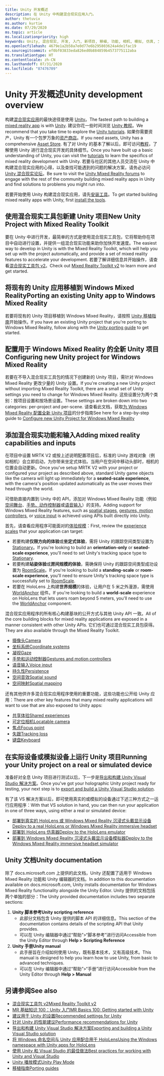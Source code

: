 ```yaml
---
title: Unity 开发概述
description: 在 Unity 中构建混合现实应用入门。
author: thetuvix
ms.author: kurtie
ms.date: 07/29/2020
ms.topic: article
ms.localizationpriority: high
keywords: Unity, 混合现实, 开发, 入门, 新项目, 移植, 功能, 相机, 模拟, 仿真, 文档
ms.openlocfilehash: 4679e1a2b58a7e0d77e6b295803624a4de1fac19
ms.sourcegitcommit: ef0bf03833eda826ed0b884859b4573775112aba
ms.translationtype: HT
ms.contentlocale: zh-CN
ms.lasthandoff: 07/31/2020
ms.locfileid: "87476709"
---
```

# <a name="unity-development-overview"></a><span data-ttu-id="ff4d5-104">Unity 开发概述</span><span class="sxs-lookup"><span data-stu-id="ff4d5-104">Unity development overview</span></span>

<span data-ttu-id="ff4d5-105">构建[混合现实应用](app-views.md)的最快途径是使用 [Unity](https://unity.com)。</span><span class="sxs-lookup"><span data-stu-id="ff4d5-105">The fastest path to building a [mixed reality app](app-views.md) is with [Unity](https://unity.com).</span></span> <span data-ttu-id="ff4d5-106">建议你花一些时间浏览 [Unity 教程](https://unity3d.com/learn/tutorials)。</span><span class="sxs-lookup"><span data-stu-id="ff4d5-106">We recommend that you take time to explore the [Unity tutorials](https://unity3d.com/learn/tutorials).</span></span> <span data-ttu-id="ff4d5-107">如果你需要资产，Unity 有一个包罗万象的[资产商店](https://www.assetstore.unity3d.com/)。</span><span class="sxs-lookup"><span data-stu-id="ff4d5-107">If you need assets, Unity has a comprehensive [Asset Store](https://www.assetstore.unity3d.com/).</span></span> <span data-ttu-id="ff4d5-108">有了对 Unity 的基本了解以后，即可访问[教程](tutorials.md)，了解使用 Unity 进行混合现实开发的具体细节。</span><span class="sxs-lookup"><span data-stu-id="ff4d5-108">Once you have built up a basic understanding of Unity, you can visit the [tutorials](tutorials.md) to learn the specifics of mixed reality development with Unity.</span></span> <span data-ttu-id="ff4d5-109">若要与社区的其他人员交流在 Unity 中构建混合现实应用的心得，以及查找可能遇到的问题的解决方案，请务必访问 [Unity 混合现实论坛](https://forum.unity3d.com/forums/hololens.102/)。</span><span class="sxs-lookup"><span data-stu-id="ff4d5-109">Be sure to visit the [Unity Mixed Reality forums](https://forum.unity3d.com/forums/hololens.102/) to engage with the rest of the community building mixed reality apps in Unity and find solutions to problems you might run into.</span></span>

<span data-ttu-id="ff4d5-110">若要开始使用 Unity 构建混合现实应用，请先[安装工具](install-the-tools.md)。</span><span class="sxs-lookup"><span data-stu-id="ff4d5-110">To get started building mixed reality apps with Unity, first [install the tools](install-the-tools.md).</span></span>

## <a name="new-unity-project-with-mixed-reality-toolkit"></a><span data-ttu-id="ff4d5-111">使用混合现实工具包新建 Unity 项目</span><span class="sxs-lookup"><span data-stu-id="ff4d5-111">New Unity Project with Mixed Reality Toolkit</span></span> 

<span data-ttu-id="ff4d5-112">要在 Unity 中进行开发，最简单的方式是使用混合现实工具包，它将帮助你在项目中自动进行设置，并提供一组混合现实功能来助你加快开发速度。</span><span class="sxs-lookup"><span data-stu-id="ff4d5-112">The easiest way to develop in Unity is with the Mixed Reality Toolkit, which will help you set up with the project automatically, and provide a set of mixed reality features to accelerate your development.</span></span> <span data-ttu-id="ff4d5-113">若要了解详细信息并开始操作，请查看[混合现实工具包 v2](mrtk-getting-started.md)。</span><span class="sxs-lookup"><span data-stu-id="ff4d5-113">Check out [Mixed Reality Toolkit v2](mrtk-getting-started.md) to learn more and get started.</span></span> 

## <a name="porting-an-existing-unity-app-to-windows-mixed-reality"></a><span data-ttu-id="ff4d5-114">将现有的 Unity 应用移植到 Windows Mixed Reality</span><span class="sxs-lookup"><span data-stu-id="ff4d5-114">Porting an existing Unity app to Windows Mixed Reality</span></span>

<span data-ttu-id="ff4d5-115">若要将现有的 Unity 项目移植到 Windows Mixed Reality，请按照 [Unity 移植指南](porting-guides.md)开始操作。</span><span class="sxs-lookup"><span data-stu-id="ff4d5-115">If you have an existing Unity project that you're porting to Windows Mixed Reality, follow along with the [Unity porting guide](porting-guides.md) to get started.</span></span>

## <a name="configuring-new-unity-project-for-windows-mixed-reality"></a><span data-ttu-id="ff4d5-116">配置用于 Windows Mixed Reality 的全新 Unity 项目</span><span class="sxs-lookup"><span data-stu-id="ff4d5-116">Configuring new Unity project for Windows Mixed Reality</span></span>

<span data-ttu-id="ff4d5-117">若要在不导入混合现实工具包的情况下创建新的 Unity 项目，需针对 Windows Mixed Reality 更改少量的 Unity 设置。</span><span class="sxs-lookup"><span data-stu-id="ff4d5-117">If you're creating a new Unity project without importing Mixed Reality Toolkit, there are a small set of Unity settings you need to change for Windows Mixed Reality.</span></span> <span data-ttu-id="ff4d5-118">这些设置分为两个类别：按项目设置和按场景设置。</span><span class="sxs-lookup"><span data-stu-id="ff4d5-118">These settings are broken down into two categories: per-project and per-scene.</span></span> <span data-ttu-id="ff4d5-119">请查看此文档，获取[为 Windows Mixed Reality 配置全新 Unity 项目](Configure-Unity-Project.md)的分步指南</span><span class="sxs-lookup"><span data-stu-id="ff4d5-119">See here for a step-by-step guide to [Configure new Unity Project for Windows Mixed Reality](Configure-Unity-Project.md)</span></span>

## <a name="adding-mixed-reality-capabilities-and-inputs"></a><span data-ttu-id="ff4d5-120">添加混合现实功能和输入</span><span class="sxs-lookup"><span data-stu-id="ff4d5-120">Adding mixed reality capabilities and inputs</span></span>

<span data-ttu-id="ff4d5-121">在项目中设置 MRTK V2 或按上述说明配置项目后，标准的 Unity 游戏对象（例如相机）会立即启动，为你带来坐定式体验。当用户在空间中移动头部时，相机的位置会自动更新。</span><span class="sxs-lookup"><span data-stu-id="ff4d5-121">Once you've setup MRTK V2 with your project or configured your project as described above, standard Unity game objects like the camera will light up immediately for a **seated-scale experience**, with the camera's position updated automatically as the user moves their head through the world.</span></span>

<span data-ttu-id="ff4d5-122">可借助直接内置到 Unity 中的 API，添加对 Windows Mixed Reality 功能（例如[空间舞台](coordinate-systems.md#spatial-coordinate-systems)、[手势、动作控制器](gestures-and-motion-controllers-in-unity.md)或[语音输入](voice-input-in-unity.md)）的支持。</span><span class="sxs-lookup"><span data-stu-id="ff4d5-122">Adding support for Windows Mixed Reality features, such as [spatial stages](coordinate-systems.md#spatial-coordinate-systems), [gestures, motion controllers](gestures-and-motion-controllers-in-unity.md), or [voice input](voice-input-in-unity.md) is achieved using APIs built directly into Unity.</span></span> 

<span data-ttu-id="ff4d5-123">首先，请查看应用程序可能面对的[体验规模](coordinate-systems.md)：</span><span class="sxs-lookup"><span data-stu-id="ff4d5-123">First, review the [experience scales](coordinate-systems.md) that your application can target:</span></span>
* <span data-ttu-id="ff4d5-124">若要构建**仅限方向的体验**或**坐定式体验**，需将 Unity 的跟踪空间类型设置为 [Stationary](coordinate-systems-in-unity.md#building-an-orientation-only-or-seated-scale-experience)。</span><span class="sxs-lookup"><span data-stu-id="ff4d5-124">If you're looking to build an **orientation-only** or **seated-scale experience**, you'll need to set Unity's tracking space type to [Stationary](coordinate-systems-in-unity.md#building-an-orientation-only-or-seated-scale-experience).</span></span>
* <span data-ttu-id="ff4d5-125">若要构建**站姿体验**或**房间规模的体验**，需确保将 Unity 的跟踪空间类型成功设置为 [RoomScale](coordinate-systems-in-unity.md#building-an-orientation-only-or-seated-scale-experience)。</span><span class="sxs-lookup"><span data-stu-id="ff4d5-125">If you're looking to build a **standing-scale** or **room-scale experience**, you'll need to ensure Unity's tracking space type is successfully set to [RoomScale](coordinate-systems-in-unity.md#building-an-orientation-only-or-seated-scale-experience).</span></span>
* <span data-ttu-id="ff4d5-126">若要在 HoloLens 上构建**世界规模**的体验，让用户在 5 米之外漫游，需使用 [WorldAnchor](coordinate-systems-in-unity.md#building-a-world-scale-experience) 组件。</span><span class="sxs-lookup"><span data-stu-id="ff4d5-126">If you're looking to build a **world-scale** experience on HoloLens that lets users roam beyond 5 meters, you'll need to use the [WorldAnchor](coordinate-systems-in-unity.md#building-a-world-scale-experience) component.</span></span>

<span data-ttu-id="ff4d5-127">混合现实应用程序的所有核心构建基块的公开方式与其他 Unity API 一致。</span><span class="sxs-lookup"><span data-stu-id="ff4d5-127">All of the core building blocks for mixed reality applications are exposed in a manner consistent with other Unity APIs.</span></span> <span data-ttu-id="ff4d5-128">它们也可通过混合现实工具包获得。</span><span class="sxs-lookup"><span data-stu-id="ff4d5-128">They are also available through the Mixed Reality Toolkit.</span></span>
* [<span data-ttu-id="ff4d5-129">摄像头</span><span class="sxs-lookup"><span data-stu-id="ff4d5-129">Camera</span></span>](camera-in-unity.md)
* [<span data-ttu-id="ff4d5-130">坐标系统</span><span class="sxs-lookup"><span data-stu-id="ff4d5-130">Coordinate systems</span></span>](coordinate-systems-in-unity.md)
* [<span data-ttu-id="ff4d5-131">凝视</span><span class="sxs-lookup"><span data-stu-id="ff4d5-131">Gaze</span></span>](gaze-in-unity.md)
* [<span data-ttu-id="ff4d5-132">手势和运动控制器</span><span class="sxs-lookup"><span data-stu-id="ff4d5-132">Gestures and motion controllers</span></span>](gestures-and-motion-controllers-in-unity.md)
* [<span data-ttu-id="ff4d5-133">语音输入</span><span class="sxs-lookup"><span data-stu-id="ff4d5-133">Voice input</span></span>](voice-input-in-unity.md)
* [<span data-ttu-id="ff4d5-134">持久性</span><span class="sxs-lookup"><span data-stu-id="ff4d5-134">Persistence</span></span>](persistence-in-unity.md)
* [<span data-ttu-id="ff4d5-135">空间音效</span><span class="sxs-lookup"><span data-stu-id="ff4d5-135">Spatial sound</span></span>](spatial-sound-in-unity.md)
* [<span data-ttu-id="ff4d5-136">空间映射</span><span class="sxs-lookup"><span data-stu-id="ff4d5-136">Spatial mapping</span></span>](spatial-mapping-in-unity.md)

<span data-ttu-id="ff4d5-137">还有其他供许多混合现实应用程序使用的重要功能，这些功能也公开给 Unity 应用：</span><span class="sxs-lookup"><span data-stu-id="ff4d5-137">There are other key features that many mixed reality applications will want to use that are also exposed to Unity apps:</span></span>
* [<span data-ttu-id="ff4d5-138">共享体验</span><span class="sxs-lookup"><span data-stu-id="ff4d5-138">Shared experiences</span></span>](shared-experiences-in-unity.md)
* [<span data-ttu-id="ff4d5-139">可定位相机</span><span class="sxs-lookup"><span data-stu-id="ff4d5-139">Locatable camera</span></span>](locatable-camera-in-unity.md)
* [<span data-ttu-id="ff4d5-140">焦点</span><span class="sxs-lookup"><span data-stu-id="ff4d5-140">Focus point</span></span>](focus-point-in-unity.md)
* [<span data-ttu-id="ff4d5-141">失跟</span><span class="sxs-lookup"><span data-stu-id="ff4d5-141">Tracking loss</span></span>](tracking-loss-in-unity.md)
* [<span data-ttu-id="ff4d5-142">键盘</span><span class="sxs-lookup"><span data-stu-id="ff4d5-142">Keyboard</span></span>](keyboard-input-in-unity.md)

## <a name="running-your-unity-project-on-a-real-or-simulated-device"></a><span data-ttu-id="ff4d5-143">在实际设备或模拟设备上运行 Unity 项目</span><span class="sxs-lookup"><span data-stu-id="ff4d5-143">Running your Unity project on a real or simulated device</span></span>

<span data-ttu-id="ff4d5-144">准备好对全息 Unity 项目进行测试以后，下一步是[导出和构建 Unity Visual Studio 解决方案](exporting-and-building-a-unity-visual-studio-solution.md)。</span><span class="sxs-lookup"><span data-stu-id="ff4d5-144">Once you've got your holographic Unity project ready for testing, your next step is to [export and build a Unity Visual Studio solution](exporting-and-building-a-unity-visual-studio-solution.md).</span></span>

<span data-ttu-id="ff4d5-145">有了该 VS 解决方案以后，即可使用真实的或模拟的设备通过下述三种方式之一运行应用程序：</span><span class="sxs-lookup"><span data-stu-id="ff4d5-145">With that VS solution in hand, you can then run your application in one of three ways, using either a real or simulated device:</span></span>
* [<span data-ttu-id="ff4d5-146">部署到真实的 HoloLens 或 Windows Mixed Reality 沉浸式头戴显示设备</span><span class="sxs-lookup"><span data-stu-id="ff4d5-146">Deploy to a real HoloLens or Windows Mixed Reality immersive headset</span></span>](using-visual-studio.md)
* [<span data-ttu-id="ff4d5-147">部署到 HoloLens 仿真器</span><span class="sxs-lookup"><span data-stu-id="ff4d5-147">Deploy to the HoloLens emulator</span></span>](using-the-hololens-emulator.md)
* [<span data-ttu-id="ff4d5-148">部署到 Windows Mixed Reality 沉浸式头戴显示设备模拟器</span><span class="sxs-lookup"><span data-stu-id="ff4d5-148">Deploy to the Windows Mixed Reality immersive headset simulator</span></span>](using-the-windows-mixed-reality-simulator.md)

## <a name="unity-documentation"></a><span data-ttu-id="ff4d5-149">Unity 文档</span><span class="sxs-lookup"><span data-stu-id="ff4d5-149">Unity documentation</span></span>

<span data-ttu-id="ff4d5-150">除了 docs.microsoft.com 上提供的此文档，Unity 还配置了适用于 Windows Mixed Reality 功能和 Unity 编辑器的文档。</span><span class="sxs-lookup"><span data-stu-id="ff4d5-150">In addition to this documentation available on docs.microsoft.com, Unity installs documentation for Windows Mixed Reality functionality alongside the Unity Editor.</span></span> <span data-ttu-id="ff4d5-151">Unity 提供的文档包括两个单独的部分：</span><span class="sxs-lookup"><span data-stu-id="ff4d5-151">The Unity provided documentation includes two separate sections:</span></span>
1. <span data-ttu-id="ff4d5-152">**Unity 脚本参考**</span><span class="sxs-lookup"><span data-stu-id="ff4d5-152">**Unity scripting reference**</span></span>
    * <span data-ttu-id="ff4d5-153">此部分文档包含 Unity 提供的脚本 API 的详细信息。</span><span class="sxs-lookup"><span data-stu-id="ff4d5-153">This section of the documentation contains details of the scripting API that Unity provides.</span></span>
    * <span data-ttu-id="ff4d5-154">可以在 Unity 编辑器中通过“帮助”>“脚本参考”进行访问</span><span class="sxs-lookup"><span data-stu-id="ff4d5-154">Accessible from the Unity Editor through **Help > Scripting Reference**</span></span>
2. <span data-ttu-id="ff4d5-155">**Unity 手册**</span><span class="sxs-lookup"><span data-stu-id="ff4d5-155">**Unity manual**</span></span>
    * <span data-ttu-id="ff4d5-156">此手册旨在介绍如何使用 Unity，既有基本技术，又有高级技术。</span><span class="sxs-lookup"><span data-stu-id="ff4d5-156">This manual is designed to help you learn how to use Unity, from basic to advanced techniques.</span></span>
    * <span data-ttu-id="ff4d5-157">可以在 Unity 编辑器中通过“帮助”>“手册”进行访问</span><span class="sxs-lookup"><span data-stu-id="ff4d5-157">Accessible from the Unity Editor through **Help > Manual**</span></span>

## <a name="see-also"></a><span data-ttu-id="ff4d5-158">另请参阅</span><span class="sxs-lookup"><span data-stu-id="ff4d5-158">See also</span></span>
* [<span data-ttu-id="ff4d5-159">混合现实工具包 v2</span><span class="sxs-lookup"><span data-stu-id="ff4d5-159">Mixed Reality Toolkit v2</span></span>](mrtk-getting-started.md)
* [<span data-ttu-id="ff4d5-160">MR 基础知识 100：Unity 入门</span><span class="sxs-lookup"><span data-stu-id="ff4d5-160">MR Basics 100: Getting started with Unity</span></span>](holograms-100.md)
* [<span data-ttu-id="ff4d5-161">建议用于 Unity 的设置</span><span class="sxs-lookup"><span data-stu-id="ff4d5-161">Recommended settings for Unity</span></span>](recommended-settings-for-unity.md)
* [<span data-ttu-id="ff4d5-162">针对 Unity 的性能建议</span><span class="sxs-lookup"><span data-stu-id="ff4d5-162">Performance recommendations for Unity</span></span>](performance-recommendations-for-unity.md)
* [<span data-ttu-id="ff4d5-163">导出和构建 Unity Visual Studio 解决方案</span><span class="sxs-lookup"><span data-stu-id="ff4d5-163">Exporting and building a Unity Visual Studio solution</span></span>](exporting-and-building-a-unity-visual-studio-solution.md)
* [<span data-ttu-id="ff4d5-164">将 Windows 命名空间与 Unity 应用配合用于 HoloLens</span><span class="sxs-lookup"><span data-stu-id="ff4d5-164">Using the Windows namespace with Unity apps for HoloLens</span></span>](using-the-windows-namespace-with-unity-apps-for-hololens.md)
* [<span data-ttu-id="ff4d5-165">使用 Unity 和 Visual Studio 的最佳做法</span><span class="sxs-lookup"><span data-stu-id="ff4d5-165">Best practices for working with Unity and Visual Studio</span></span>](best-practices-for-working-with-unity-and-visual-studio.md)
* [<span data-ttu-id="ff4d5-166">Unity 播放模式</span><span class="sxs-lookup"><span data-stu-id="ff4d5-166">Unity Play Mode</span></span>](unity-play-mode.md)
* [<span data-ttu-id="ff4d5-167">移植指南</span><span class="sxs-lookup"><span data-stu-id="ff4d5-167">Porting guides</span></span>](porting-guides.md)
